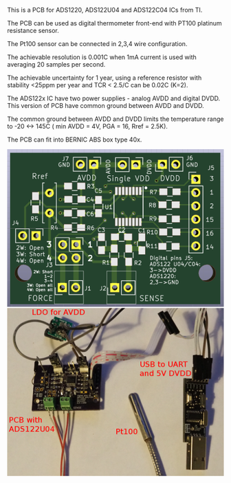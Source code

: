 This is a PCB for ADS1220, ADS122U04 and ADS122C04 ICs from TI.

The PCB can be used as digital thermometer front-end with PT100 platinum resistance sensor.

The Pt100 sensor can be connected in 2,3,4 wire configuration.

The achievable resolution is 0.001C when 1mA current is used with averaging 20 samples per second.

The achievable uncertainty for 1 year, using a reference resistor with stability <25ppm per year and TCR < 2.5/C can be 0.02C (K=2).

The ADS122x IC have two power supplies - analog AVDD and digital DVDD. This version of PCB have common ground between AVDD and DVDD.

The common ground between AVDD and DVDD limits the temperature range to -20 <-> 145C ( min AVDD = 4V, PGA = 16, Rref = 2.5K).

The PCB can fit into BERNIC ABS box type 40x. 

<img src="3DModelFront.png" alt="3D model of the PCB"/>
<img src="first_prototype_pcb.png" alt="First prototype of the PCB"/>
